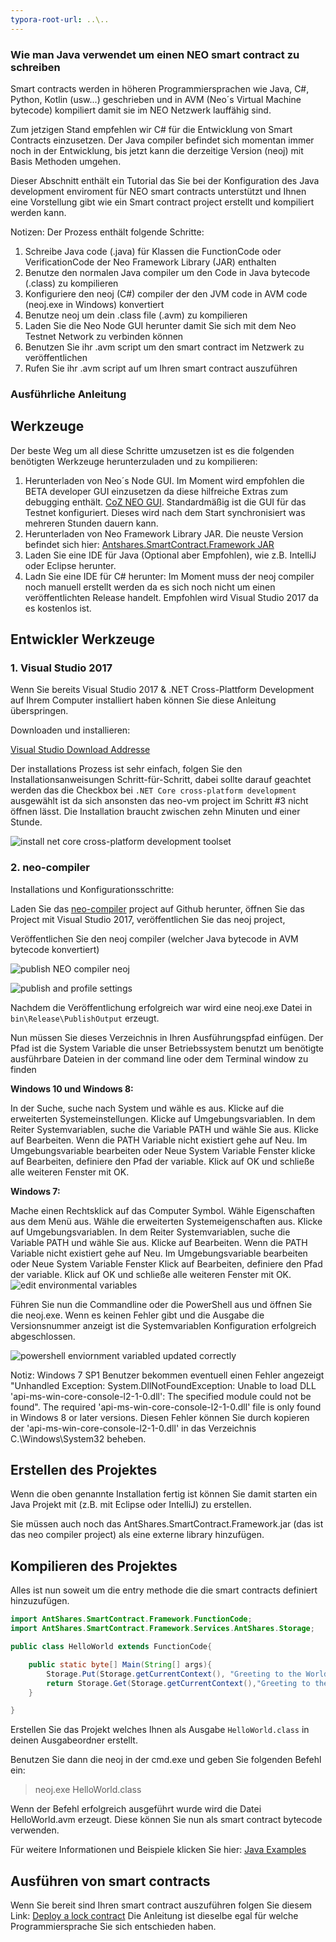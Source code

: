```yaml
---
typora-root-url: ..\..
---
```


### Wie man Java verwendet um einen NEO smart contract zu schreiben

Smart contracts werden in höheren Programmiersprachen wie Java, C#,  Python, Kotlin (usw...) geschrieben und in AVM (Neo´s Virtual Machine bytecode) kompiliert damit sie im NEO Netzwerk lauffähig sind. 

Zum jetzigen Stand empfehlen wir C# für die Entwicklung von Smart Contracts einzusetzen. Der Java compiler befindet sich momentan immer noch in der Entwicklung, bis jetzt kann die derzeitige Version (neoj) mit Basis Methoden umgehen. 

Dieser Abschnitt enthält ein Tutorial das Sie bei der Konfiguration des Java development enviroment für NEO smart contracts unterstützt und Ihnen eine Vorstellung gibt wie ein Smart contract project erstellt und kompiliert werden kann. 

Notizen: Der Prozess enthält folgende Schritte:
1. Schreibe Java code (.java) für Klassen die FunctionCode oder VerificationCode der Neo Framework Library (JAR) enthalten
2. Benutze den normalen Java compiler um den Code in Java bytecode (.class) zu kompilieren
3. Konfiguriere den neoj (C#) compiler der den JVM code in AVM code (neoj.exe in Windows) konvertiert
4. Benutze neoj um dein .class file (.avm) zu kompilieren
5. Laden Sie die Neo Node GUI herunter damit Sie sich mit dem Neo Testnet Network zu verbinden können 
6. Benutzen Sie ihr .avm script um den smart contract im Netzwerk zu veröffentlichen
7. Rufen Sie ihr .avm script auf um Ihren smart contract auszuführen

### Ausführliche Anleitung

## Werkzeuge

Der beste Weg um all diese Schritte umzusetzen ist es die folgenden benötigten Werkzeuge herunterzuladen und zu kompilieren:

1. Herunterladen von Neo´s Node GUI. Im Moment wird empfohlen die BETA developer GUI einzusetzen da diese hilfreiche Extras zum debugging enthält. [CoZ NEO GUI](https://github.com/CityOfZion/neo-gui-developer). Standardmäßig ist die GUI für das Testnet konfiguriert. Dieses wird nach dem Start synchronisiert was mehreren Stunden dauern kann.     
2. Herunterladen von Neo Framework Library JAR. Die neuste Version befindet sich hier: [Antshares.SmartContract.Framework JAR](https://github.com/CityOfZion/neo-java-sdk/blob/master/target/org.neo.smartcontract.framework.jar)   
3. Laden Sie eine IDE für Java (Optional aber Empfohlen), wie z.B. IntelliJ oder Eclipse herunter.       
4. Ladn Sie eine IDE für C# herunter: Im Moment muss der neoj compiler noch manuell erstellt werden da es sich noch nicht um einen veröffentlichten Release handelt. Empfohlen wird Visual Studio 2017 da es kostenlos ist.


## Entwickler Werkzeuge

### 1. Visual Studio 2017

Wenn Sie bereits Visual Studio 2017 & .NET Cross-Plattform Development auf Ihrem Computer installiert haben können Sie diese Anleitung überspringen. 


Downloaden und installieren: 

[Visual Studio Download Addresse](https://www.visualstudio.com/products/visual-studio-community-vs)

Der installations Prozess ist sehr einfach, folgen Sie den Installationsanweisungen Schritt-für-Schritt, dabei sollte darauf geachtet werden das die Checkbox bei `.NET Core cross-platform development` ausgewählt ist da sich ansonsten das neo-vm project im Schritt #3 nicht öffnen lässt. 
Die Installation braucht zwischen zehn Minuten und einer Stunde. 

![install net core cross-platform development toolset](/assets/install_core_cross_platform_development_toolset.png)

### 2. neo-compiler

Installations und Konfigurationsschritte: 

Laden Sie das [neo-compiler](https://github.com/neo-project/neo-compiler) project auf Github herunter, öffnen Sie das Project mit Visual Studio 2017, veröffentlichen Sie das neoj project, 

Veröffentlichen Sie den neoj compiler (welcher Java bytecode in AVM bytecode konvertiert)

![publish NEO compiler neoj](/assets/publish_neo_compiler_neoj.png)

![publish and profile settings](/assets/publish_and_profile_settings.png)

Nachdem die Veröffentlichung erfolgreich war wird eine neoj.exe Datei in `bin\Release\PublishOutput` erzeugt.

Nun müssen Sie dieses Verzeichnis in Ihren Ausführungspfad einfügen. Der Pfad ist die System Variable die unser Betriebssystem benutzt um benötigte ausführbare Dateien in der command line oder dem Terminal window zu finden 

**Windows 10 und Windows 8:**

  In der Suche, suche nach System und wähle es aus.
  Klicke auf die erweiterten Systemeinstellungen.
  Klicke auf Umgebungsvariablen. In dem Reiter Systemvariablen, suche die Variable PATH und wähle Sie aus. Klicke auf Bearbeiten. Wenn die PATH Variable nicht existiert gehe auf Neu.
  Im Umgebungsvariable bearbeiten oder Neue System Variable Fenster klicke auf Bearbeiten, definiere den Pfad der variable. Klick auf OK und schließe alle weiteren Fenster mit OK. 

**Windows 7:**

  Mache einen Rechtsklick auf das Computer Symbol.
  Wähle Eigenschaften aus dem Menü aus.
  Wähle die erweiterten Systemeigenschaften aus. 
  Klicke auf Umgebungsvariablen. In dem Reiter Systemvariablen, suche die Variable PATH und wähle Sie aus. Klicke auf Bearbeiten. Wenn die PATH Variable nicht existiert gehe auf Neu.
  Im Umgebungsvariable bearbeiten oder Neue System Variable Fenster Klick auf Bearbeiten, definiere den Pfad der variable. Klick auf OK und schließe alle weiteren Fenster mit OK. 
![edit environmental variables](/assets/edit_environmental_variables.png)


Führen Sie nun die Commandline oder die PowerShell aus und öffnen Sie die neoj.exe. Wenn es keinen Fehler gibt und die Ausgabe die Versionsnummer anzeigt ist die Systemvariablen Konfiguration erfolgreich abgeschlossen. 

![powershell enviornment variabled updated correctly](/assets/powershell_enviornment_variabled_updated_correctly.png)


Notiz: Windows 7 SP1 Benutzer bekommen eventuell einen Fehler angezeigt "Unhandled Exception: System.DllNotFoundException: Unable to load DLL 'api-ms-win-core-console-l2-1-0.dll': The specified module could not be found". The required 'api-ms-win-core-console-l2-1-0.dll' file is only found in Windows 8 or later versions. Diesen Fehler können Sie durch kopieren der 'api-ms-win-core-console-l2-1-0.dll' in das Verzeichnis C.\Windows\System32 beheben.


## Erstellen des Projektes

Wenn die oben genannte Installation fertig ist können Sie damit starten ein Java Projekt mit (z.B. mit Eclipse oder IntelliJ)
zu erstellen.                                       

Sie müssen auch noch das AntShares.SmartContract.Framework.jar (das ist das neo compiler project) als eine externe library hinzufügen.


## Kompilieren des Projektes

Alles ist nun soweit um die entry methode die die smart contracts definiert hinzuzufügen. 

```Java
import AntShares.SmartContract.Framework.FunctionCode;
import AntShares.SmartContract.Framework.Services.AntShares.Storage;

public class HelloWorld extends FunctionCode{

    public static byte[] Main(String[] args){
        Storage.Put(Storage.getCurrentContext(), "Greeting to the World", "Hello World!");
        return Storage.Get(Storage.getCurrentContext(),"Greeting to the World");
    }

}
```

Erstellen Sie das Projekt welches Ihnen als Ausgabe `HelloWorld.class` in deinen Ausgabeordner erstellt. 

Benutzen Sie dann die neoj in der cmd.exe und geben Sie folgenden Befehl ein: 
> neoj.exe HelloWorld.class

Wenn der Befehl erfolgreich ausgeführt wurde wird die Datei HelloWorld.avm erzeugt. Diese können Sie nun als smart contract bytecode verwenden. 

Für weitere Informationen und Beispiele klicken Sie hier: [Java Examples](https://github.com/neo-project/examples-java)

## Ausführen von smart contracts

Wenn Sie bereit sind Ihren smart contract auszuführen folgen Sie diesem Link: [Deploy a lock contract](http://docs.neo.org/en-us/sc/tutorial/Lock2.html) Die Anleitung ist dieselbe egal für welche Programmiersprache Sie sich entschieden haben. 
